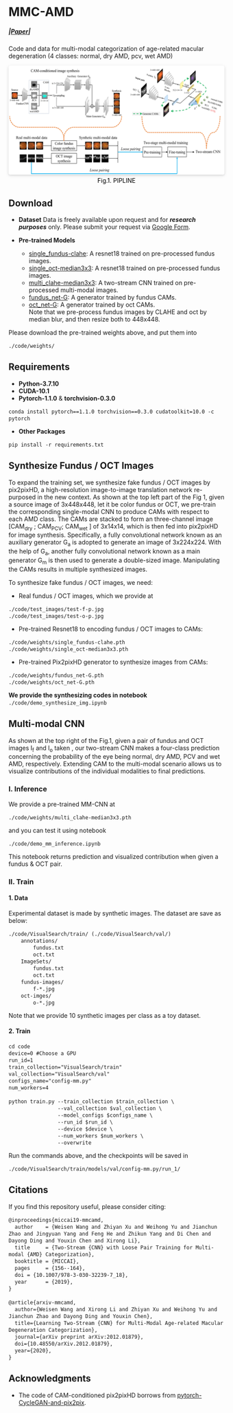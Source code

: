 # MMC-AMD

##### |[Paper](https://arxiv.org/pdf/2012.01879)|

Code and data for multi-modal categorization of age-related macular degeneration (4 classes: normal, dry AMD, pcv, wet AMD)

<center>
    <img style="border-radius: 0.3125em;    box-shadow: 0 2px 4px 0 rgba(34,36,38,.12),0 2px 10px 0 rgba(34,36,38,.08);"     src="images/pipeline.jpg">
    <br>
    <div style="color:orange;  display: inline-block;    color: black;    padding: 2px;" align="center"><h>Fig.1. PIPLINE</h></div>
</center>

## Download
* <b>Dataset</b>
Data is freely available upon request and for ***research purposes*** only. Please submit your request via [Google Form](https://forms.gle/jJT6H9N9CY34gFBWA).

* <b>Pre-trained Models</b>
  * [single_fundus-clahe](http://lixirong.net/share/modelzoo/mmcnn/single_fundus-clahe.pth): A resnet18 trained on pre-processed fundus images.
  * [single_oct-median3x3](http://lixirong.net/share/modelzoo/mmcnn/single_oct-median3x3.pth): A resnet18 trained on pre-processed fundus images.
  * [multi_clahe-median3x3](http://lixirong.net/share/modelzoo/mmcnn/multi_clahe-median3x3.pth): A two-stream CNN trained on pre-processed multi-modal images.
  * [fundus_net-G](http://lixirong.net/share/modelzoo/mmcnn/fundus_net-G.pth): A generator trained by fundus CAMs.
  * [oct_net-G](http://lixirong.net/share/modelzoo/mmcnn/oct_net-G.pth): A generator trained by oct CAMs. \
Note that we pre-process fundus images by CLAHE and oct by median blur, and then resize both to 448x448.

Please download the pre-trained weights above, and put them into
```
./code/weights/
```

## Requirements
* <b>Python-3.7.10</b>
* <b>CUDA-10.1</b>
* <b>Pytorch-1.1.0</b> & <b>torchvision-0.3.0</b>
```
conda install pytorch==1.1.0 torchvision==0.3.0 cudatoolkit=10.0 -c pytorch
```
* <b>Other Packages</b>
```
pip install -r requirements.txt
```

## Synthesize  Fundus / OCT Images
To expand the training set, we synthesize fake fundus / OCT images by pix2pixHD, a high-resolution image-to-image translation network re-purposed in the new context. As shown at the top left part of the Fig 1, given a source image of 3x448x448, let it be color fundus or OCT, we pre-train the corresponding single-modal CNN to produce CAMs with respect to each AMD class. The CAMs are stacked to form an three-channel image [CAM<sub>dry</sub> ; CAM<sub>PCV</sub>; CAM<sub>wet</sub> ] of 3x14x14, which is then fed into pix2pixHD for image synthesis. Specifically, a fully convolutional network known as an auxiliary generator G<sub>a</sub> is adopted to generate an image of 3x224x224. With the help of G<sub>a</sub>, another fully convolutional network known as a main generator G<sub>m</sub> is then used to generate a double-sized image. Manipulating the CAMs results in multiple synthesized images. 

To synthesize fake fundus / OCT images, we need:

* Real fundus / OCT images, which we provide at
```
./code/test_images/test-f-p.jpg
./code/test_images/test-o-p.jpg
```
* Pre-trained Resnet18 to encoding fundus / OCT images to CAMs:
```
./code/weights/single_fundus-clahe.pth
./code/weights/single_oct-median3x3.pth
```
* Pre-trained Pix2pixHD generator to synthesize images from CAMs:
```
./code/weights/fundus_net-G.pth
./code/weights/oct_net-G.pth
```

<b>We provide the  synthesizing codes in notebook</b> ```./code/demo_synthesize_img.ipynb```

## Multi-modal CNN

As shown at the top right of the Fig.1, given a pair of fundus and OCT images I<sub>f</sub> and I<sub>o</sub> taken , our two-stream CNN makes a four-class prediction concerning the probability of the eye being normal, dry AMD, PCV and wet AMD, respectively. Extending CAM to the multi-modal scenario allows us to visualize contributions of the individual modalities to final predictions. 

### I. Inference

We provide a pre-trained MM-CNN at
```
./code/weights/multi_clahe-median3x3.pth
```
and you can test it using notebook 
```
./code/demo_mm_inference.ipynb
```
This notebook returns prediction and visualized contribution when given a fundus & OCT pair.

### II. Train
#### 1. Data
Experimental dataset is made by synthetic images. The dataset are save as below: 

```
./code/VisualSearch/train/ (./code/VisualSearch/val/)
	annotations/
		fundus.txt
		oct.txt
	ImageSets/
		fundus.txt
		oct.txt
	fundus-images/
		f-*.jpg
	oct-imges/
		o-*.jpg
```
Note that we provide 10 synthetic images per class as a toy dataset. 
#### 2. Train

```shell
cd code
device=0 #Choose a GPU
run_id=1
train_collection="VisualSearch/train"
val_collection="VisualSearch/val"
configs_name="config-mm.py"
num_workers=4

python train.py --train_collection $train_collection \
                --val_collection $val_collection \
                --model_configs $configs_name \
                --run_id $run_id \
                --device $device \
                --num_workers $num_workers \
                --overwrite
```

Run the commands above, and the checkpoints will be saved in 
```
./code/VisualSearch/train/models/val/config-mm.py/run_1/
```

## Citations

If you find this repository useful, please consider citing:
```
@inproceedings{miccai19-mmcamd,
  author    = {Weisen Wang and Zhiyan Xu and Weihong Yu and Jianchun Zhao and Jingyuan Yang and Feng He and Zhikun Yang and Di Chen and Dayong Ding and Youxin Chen and Xirong Li},
  title     = {Two-Stream {CNN} with Loose Pair Training for Multi-modal {AMD} Categorization},
  booktitle = {MICCAI},
  pages     = {156--164},
  doi = {10.1007/978-3-030-32239-7_18},
  year      = {2019},
}

@article{arxiv-mmcamd,
  author={Weisen Wang and Xirong Li and Zhiyan Xu and Weihong Yu and Jianchun Zhao and Dayong Ding and Youxin Chen},
  title={Learning Two-Stream {CNN} for Multi-Modal Age-related Macular Degeneration Categorization},
  journal={arXiv preprint arXiv:2012.01879},
  doi={10.48550/arXiv.2012.01879},
  year={2020},
}
```

## Acknowledgments

* The code of CAM-conditioned pix2pixHD borrows from [pytorch-CycleGAN-and-pix2pix](https://github.com/junyanz/pytorch-CycleGAN-and-pix2pix).
